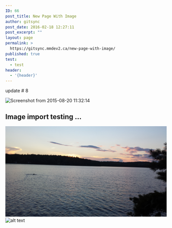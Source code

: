 ```yaml
---
ID: 66
post_title: New Page With Image
author: gitsync
post_date: 2016-02-18 12:27:11
post_excerpt: ""
layout: page
permalink: >
  https://gitsync.mmdev2.ca/new-page-with-image/
published: true
test:
  - test
header:
  - '{header}'
---
```

update # 8

<img src="https://gitsync.mmdev2.ca/wp-content/uploads/2016/02/Screenshot-from-2015-08-20-113214-300x167.png" alt="Screenshot from 2015-08-20 11:32:14" width="300" height="167" class="alignnone size-medium wp-image-70" />

## Image import testing ...

![alt text][1] ![alt text][2]

 [1]: /assets/images/new-image-1.jpg "New Image"
 [2]: /wp-content/uploads/2016/02/Screenshot-from-2015-08-20-113214-300x167.png "New Image"